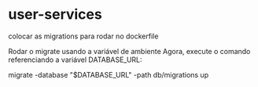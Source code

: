 # user-services


colocar as migrations para rodar no dockerfile
 
Rodar o migrate usando a variável de ambiente
Agora, execute o comando referenciando a variável DATABASE_URL:

migrate -database "$DATABASE_URL" -path db/migrations up
